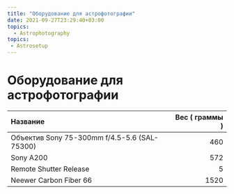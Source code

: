 ```yaml
---
title: "Оборудование для астрофотографии"
date: 2021-09-27T23:29:40+03:00
topics:
  - Astrophotography
topics:
 - Astrosetup
---
```

# Оборудование для астрофотографии

| Название	                                   | Вес ( граммы ) |
|:---------------------------------------------|---------------:|
| Объектив Sony 75-300mm f/4.5-5.6 (SAL-75300) | 460            |
| Sony A200	                                   | 572            |
| Remote Shutter Release                       | 5              |
| Neewer Carbon Fiber 66                       | 1520           |